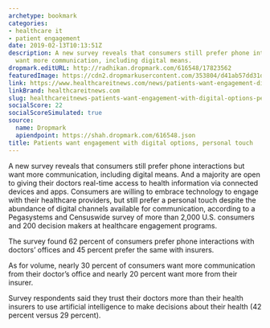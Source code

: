 ```yaml
---
archetype: bookmark
categories:
- healthcare it
- patient engagement
date: 2019-02-13T10:13:51Z
description: A new survey reveals that consumers still prefer phone interactions but
  want more communication, including digital means.
dropmark.editURL: http://radhikan.dropmark.com/616548/17823562
featuredImage: https://cdn2.dropmarkusercontent.com/353804/d41ab57dd31dd32b5281c7498ae5c706f5d40beb57a30cf36eb7b360c7e0687a/thumbnail/DoctorWorking712.jpg?Expires=1557430063&Signature=gjen5tj8oB3UHpgTfrQ3HTrbpJqvvtJ1kej~KAI6YxC5eU92TZO6VQbBsgmnVBbEYqQBBBvh7oc0Lk7dIreVVJkYVW7iLF-EtX3tlEMzA~hEsG8Ib7-gNL~O~mz2y4IgGrgyti4FJxEys-Qm3di39MGz5fER-wlZOpNdHhisenluiihqLe~aQTJ6bYJCNGEUuH5ucBkf6fWl39-y4dtHyuKqSSKDOYKOscNC~KbZWVggC8F1OBUlgBdvrZvKwCoS6IHroqQl-KYtoHx4utUnkwMVzV-FAyqTRwCbkaQtUbrv7jV2qeCsgN9Gos3ll0lW0MKbL0hv0nTf6OGlU5eLTg__&Key-Pair-Id=APKAITQYWVEN757ZA4KQ
link: https://www.healthcareitnews.com/news/patients-want-engagement-digital-options-personal-touch
linkBrand: healthcareitnews.com
slug: healthcareitnews-patients-want-engagement-with-digital-options-personal-touch
socialScore: 22
socialScoreSimulated: true
source:
  name: Dropmark
  apiendpoint: https://shah.dropmark.com/616548.json
title: Patients want engagement with digital options, personal touch
---
```

A new survey reveals that consumers still prefer phone interactions but want more communication, including digital means. And a majority are open to giving their doctors real-time access to health information via connected devices and apps. Consumers are willing to embrace technology to engage with their healthcare providers, but still prefer a personal touch despite the abundance of digital channels available for communication, according to a Pegasystems and Censuswide survey of more than 2,000 U.S. consumers and 200 decision makers at healthcare engagement programs.

The survey found 62 percent of consumers prefer phone interactions with doctors’ offices and 45 percent prefer the same with insurers.

As for volume, nearly 30 percent of consumers want more communication from their doctor’s office and nearly 20 percent want more from their insurer.

Survey respondents said they trust their doctors more than their health insurers to use artificial intelligence to make decisions about their health (42 percent versus 29 percent).

